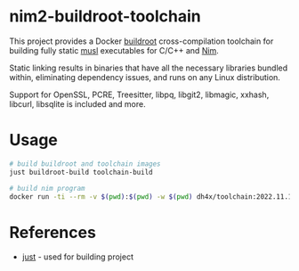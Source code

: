 # nim2-buildroot-toolchain

This project provides a Docker [buildroot](https://buildroot.org) cross-compilation toolchain for building fully static [musl](https://musl.libc.org) executables for C/C++ and [Nim](https://nim-lang.org). 

Static linking results in binaries that have all the necessary libraries bundled within, eliminating dependency issues, and runs on any Linux distribution.

Support for OpenSSL, PCRE, Treesitter, libpq, libgit2, libmagic, xxhash, libcurl, libsqlite is included and more.


# Usage

```bash
# build buildroot and toolchain images
just buildroot-build toolchain-build

# build nim program
docker run -ti --rm -v $(pwd):$(pwd) -w $(pwd) dh4x/toolchain:2022.11.1-1_2.0.0-1 nim c test.nim
```

# References

- [just](https://github.com/casey/just) - used for building project
